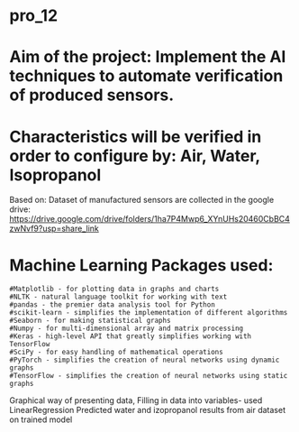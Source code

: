 # pro_12
# Aim of the project: Implement the AI techniques to automate verification of produced sensors.
# Characteristics will be verified in order to configure by: Air, Water, Isopropanol

Based on: Dataset of manufactured sensors are collected in the google drive:
https://drive.google.com/drive/folders/1ha7P4Mwp6_XYnUHs20460CbBC4zwNvf9?usp=share_link

# Machine Learning Packages used:
    #Matplotlib - for plotting data in graphs and charts
    #NLTK - natural language toolkit for working with text
    #pandas - the premier data analysis tool for Python
    #scikit-learn - simplifies the implementation of different algorithms
    #Seaborn - for making statistical graphs
    #Numpy - for multi-dimensional array and matrix processing
    #Keras - high-level API that greatly simplifies working with TensorFlow
    #SciPy - for easy handling of mathematical operations
    #PyTorch - simplifies the creation of neural networks using dynamic graphs
    #TensorFlow - simplifies the creation of neural networks using static graphs
    
Graphical way of presenting data,
Filling in data into variables- used LinearRegression
Predicted water and izopropanol results from air dataset on trained model

